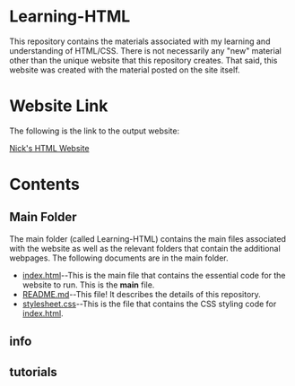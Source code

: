 # Learning-HTML
This repository contains the materials associated with my learning and understanding of HTML/CSS.  There is not necessarily any "new" material other than the unique website that this repository creates.  That said, this website was created with the material posted on the site itself.

# Website Link
The following is the link to the output website:

<a href="https://nicholas-taliceo.github.io/Learning-HTML/" target="_blank">Nick's HTML Website</a>

# Contents

## Main Folder
The main folder (called Learning-HTML) contains the main files associated with the website as well as the relevant folders that contain the additional webpages.  The following documents are in the main folder.
* [index.html](index.html)--This is the main file that contains the essential code for the website to run.  This is the **main** file.
* [README.md](README.md)--This file! It describes the details of this repository.
* [stylesheet.css](stylesheet.css)--This is the file that contains the CSS styling code for [index.html](index.html).

## info

## tutorials
